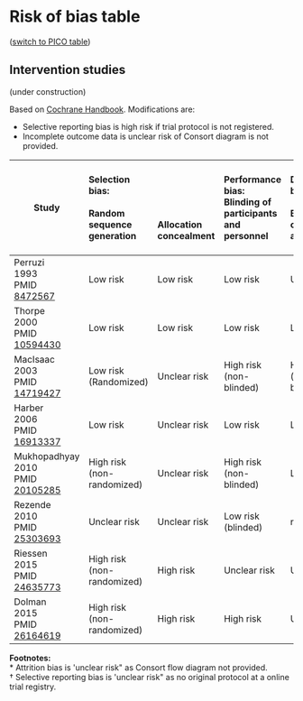 # Risk of bias table
([switch to PICO table](pico-table.md))

## Intervention studies

(under construction)

Based on [Cochrane Handbook](http://handbook.cochrane.org/chapter_8/table_8_5_d_criteria_for_judging_risk_of_bias_in_the_risk_of.htm). Modifications are:
* Selective reporting bias is high risk if trial protocol is not registered.
* Incomplete outcome data is unclear risk of Consort diagram is not provided.

|  Study           | Selection bias:<br/><br/>Random sequence generation<br/>| <br/><br/><br/><br/>Allocation concealment|Performance bias:<br/>Blinding of participants and personnel|Detection bias:<br/><br/>Blinding of outcome assessment<br/>|Attrition bias:<br/><br/>Incomplete outcome data<br/>|Reporting bias:<br/><br/><br/>Selective reporting|Other biases:<br/><br/>E.g. imbalanced compliance , co-interventions, or other<br/>|
| ---------------------------------------------------|:---------|:---------|:--------------|:------------|:----------|:----------|:----------|
| Perruzi<br>1993<br>PMID [8472567](http://pubmed.gov/8472567)|Low risk |Low risk |Low risk |Unclear risk |Unclear risk |High risk|Unclear risk|
| Thorpe<br>2000<br>PMID [10594430](http://pubmed.gov/10594430)|Low risk |Low risk |Low risk |Low risk |unclear risk |High risk| Unclear risk|
| MacIsaac<br>2003<br>PMID [14719427](http://pubmed.gov/14719427)|Low risk (Randomized) |Unclear risk |High risk (non-blinded) |High risk  (non-blinded)|Unclear risk|High risk|Unclear risk|
| Harber<br>2006<br>PMID [16913337](http://pubmed.gov/16913337)|Low risk |Unclear risk |Low risk |Low risk |Unclear risk |High risk|Unclear risk|
| Mukhopadhyay<br>2010<br>PMID [20105285](http://pubmed.gov/20105285)|High risk (non-randomized) |Unclear risk |High risk (non-blinded)|Low risk  |Unclear risk |High risk|Unclear risk|
| Rezende<br>2010<br>PMID [25303693](http://pubmed.gov/25303693)|Unclear risk |Unclear risk |Low risk (blinded)| risk |Unclear risk |High risk|Unclear risk |
| Riessen<br>2015<br>PMID [24635773](http://pubmed.gov/24635773)|High risk (non-randomized)|High risk |Unclear risk |Unclear risk   |Unclear risk |High risk|Low risk|
| Dolman<br>2015<br>PMID [26164619](http://pubmed.gov/26164619)|High risk (non-randomized)|High risk |High risk |Unclear risk |Unclear risk |High risk |Low risk |

**Footnotes:**<br>
\* Attrition bias is 'unclear risk" as Consort flow diagram not provided.<br>
† Selective reporting bias is 'unclear risk" as no original protocol at a online trial registry.

